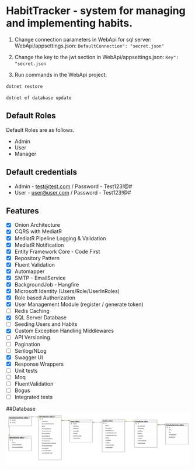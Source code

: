 # HabitTracker - system for managing and implementing habits.

1. Change connection parameters in WebApi for sql server: WebApi/appsettings.json:  `DefaultConnection": "secret.json"`

2. Change the key to the jwt section in WebApi/appsettings.json:   `Key": "secret.json`

3. Run commands in the WebApi project:

`dotnet restore`

`dotnet ef database update`

## Default Roles
Default Roles are as follows.
- Admin
- User
- Manager
## Default credentials
- Admin - test@test.com  / Password - Test123!@#
- User - user@user.com  / Password - Test123!@#
  
## Features
- [x] Onion Architecture
- [x] CQRS with MediatR
- [x] MediatR Pipeline Logging & Validation
- [x] MediatR Notification
- [x] Entity Framework Core - Code First
- [x] Repository Pattern
- [x] Fluent Validation
- [x] Automapper
- [x] SMTP - EmailService
- [x] BackgroundJob - Hangfire
- [x] Microsoft Identity (Users/Role/UserInRoles)
- [x] Role based Authorization
- [x] User Management Module (register / generate token)
- [ ] Redis Caching
- [x] SQL Server Database
- [ ] Seeding Users and Habits
- [x] Custom Exception Handling Middlewares
- [ ] API Versioning
- [ ] Pagination
- [ ] Serilog/NLog
- [x] Swagger UI
- [x] Response Wrappers
- [ ] Unit tests
- [ ] Moq
- [ ] FluentValidation
- [ ] Bogus
- [ ] Integrated tests

##Database
![Database](img/Database_diagram.png)